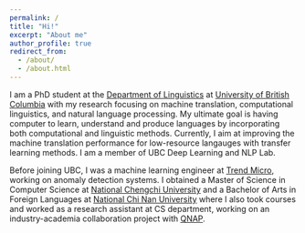```yaml
---
permalink: /
title: "Hi!"
excerpt: "About me"
author_profile: true
redirect_from: 
  - /about/
  - /about.html
---
```


I am a PhD student at the [Department of Linguistics](https://linguistics.ubc.ca/) at [University of British Columbia](https://www.ubc.ca/) with my research focusing on machine translation, computational linguistics, and natural language processing. My ultimate goal is having computer to learn, understand and produce languages by incorporating both computational and linguistic methods. Currently, I aim at improving the machine translation performance for low-resource langauges with transfer learning methods. I am a member of UBC Deep Learning and NLP Lab.

Before joining UBC, I was a machine learning engineer at [Trend Micro](https://www.trendmicro.com/en_us/business.html), working on anomaly detection systems. I obtained a Master of Science in Computer Science at [National Chengchi University](https://www.nccu.edu.tw/app/home.php) and a Bachelor of Arts in Foreign Languages at [National Chi Nan University](https://eng.ncnu.edu.tw/) where I also took courses and worked as a research assistant at CS department, working on an industry-academia collaboration project with [QNAP](https://www.qnap.com/en-us).
